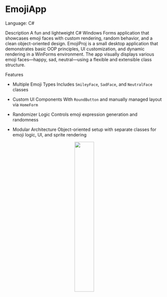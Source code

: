 # EmojiApp

Language: C#

Description
A fun and lightweight C# Windows Forms application that showcases emoji faces with custom rendering, random behavior, and a clean object-oriented design.
EmojiProj is a small desktop application that demonstrates basic OOP principles, UI customization, and dynamic rendering in a WinForms environment. The app visually displays various emoji faces—happy, sad, neutral—using a flexible and extensible class structure.

Features

- Multiple Emoji Types
  Includes `SmileyFace`, `SadFace`, and `NeutralFace` classes

- Custom UI Components
  With `RoundButton` and manually managed layout via `HomeForm`

- Randomizer Logic
  Controls emoji expression generation and randomness

- Modular Architecture 
  Object-oriented setup with separate classes for emoji logic, UI, and sprite rendering

<p align="center">
  <img src="" width="35%">
</p>
